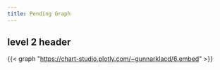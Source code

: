 ```yaml
---
title: Pending Graph
---
```


## level 2 header

{{< graph "https://chart-studio.plotly.com/~gunnarklacd/6.embed" >}}
